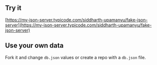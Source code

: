 ## Try it

[https://my-json-server.typicode.com/siddharth-upamanyu/fake-json-server](https://my-json-server.typicode.com/siddharth-upamanyu/fake-json-server)

## Use your own data

Fork it and change `db.json` values or create a repo with a `db.json` file.
